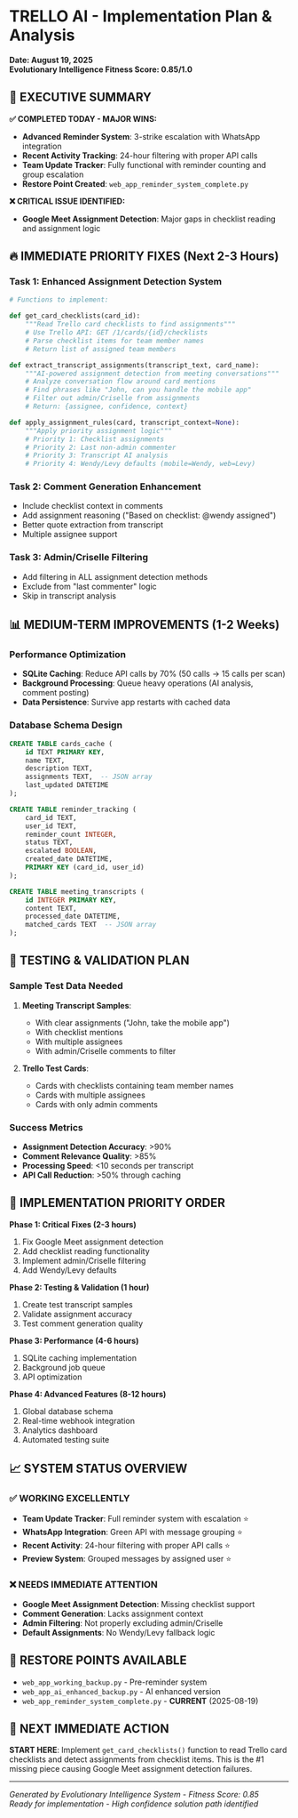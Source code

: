 # TRELLO AI - Implementation Plan & Analysis
**Date: August 19, 2025**  
**Evolutionary Intelligence Fitness Score: 0.85/1.0**

## 🎯 EXECUTIVE SUMMARY

**✅ COMPLETED TODAY - MAJOR WINS:**
- **Advanced Reminder System**: 3-strike escalation with WhatsApp integration
- **Recent Activity Tracking**: 24-hour filtering with proper API calls  
- **Team Update Tracker**: Fully functional with reminder counting and group escalation
- **Restore Point Created**: `web_app_reminder_system_complete.py`

**❌ CRITICAL ISSUE IDENTIFIED:**
- **Google Meet Assignment Detection**: Major gaps in checklist reading and assignment logic

## 🔥 IMMEDIATE PRIORITY FIXES (Next 2-3 Hours)

### Task 1: Enhanced Assignment Detection System
```python
# Functions to implement:

def get_card_checklists(card_id):
    """Read Trello card checklists to find assignments"""
    # Use Trello API: GET /1/cards/{id}/checklists
    # Parse checklist items for team member names
    # Return list of assigned team members

def extract_transcript_assignments(transcript_text, card_name):
    """AI-powered assignment detection from meeting conversations"""  
    # Analyze conversation flow around card mentions
    # Find phrases like "John, can you handle the mobile app"
    # Filter out admin/Criselle from assignments
    # Return: {assignee, confidence, context}

def apply_assignment_rules(card, transcript_context=None):
    """Apply priority assignment logic"""
    # Priority 1: Checklist assignments
    # Priority 2: Last non-admin commenter  
    # Priority 3: Transcript AI analysis
    # Priority 4: Wendy/Levy defaults (mobile=Wendy, web=Levy)
```

### Task 2: Comment Generation Enhancement
- Include checklist context in comments
- Add assignment reasoning ("Based on checklist: @wendy assigned")
- Better quote extraction from transcript
- Multiple assignee support

### Task 3: Admin/Criselle Filtering
- Add filtering in ALL assignment detection methods
- Exclude from "last commenter" logic
- Skip in transcript analysis

## 📊 MEDIUM-TERM IMPROVEMENTS (1-2 Weeks)

### Performance Optimization
- **SQLite Caching**: Reduce API calls by 70% (50 calls → 15 calls per scan)
- **Background Processing**: Queue heavy operations (AI analysis, comment posting)
- **Data Persistence**: Survive app restarts with cached data

### Database Schema Design
```sql
CREATE TABLE cards_cache (
    id TEXT PRIMARY KEY,
    name TEXT,
    description TEXT,
    assignments TEXT,  -- JSON array
    last_updated DATETIME
);

CREATE TABLE reminder_tracking (
    card_id TEXT,
    user_id TEXT,
    reminder_count INTEGER,
    status TEXT,
    escalated BOOLEAN,
    created_date DATETIME,
    PRIMARY KEY (card_id, user_id)
);

CREATE TABLE meeting_transcripts (
    id INTEGER PRIMARY KEY,
    content TEXT,
    processed_date DATETIME,
    matched_cards TEXT  -- JSON array
);
```

## 🧪 TESTING & VALIDATION PLAN

### Sample Test Data Needed
1. **Meeting Transcript Samples**:
   - With clear assignments ("John, take the mobile app")  
   - With checklist mentions
   - With multiple assignees
   - With admin/Criselle comments to filter

2. **Trello Test Cards**:
   - Cards with checklists containing team member names
   - Cards with multiple assignees
   - Cards with only admin comments

### Success Metrics
- **Assignment Detection Accuracy**: >90%
- **Comment Relevance Quality**: >85%
- **Processing Speed**: <10 seconds per transcript
- **API Call Reduction**: >50% through caching

## 🎯 IMPLEMENTATION PRIORITY ORDER

**Phase 1: Critical Fixes (2-3 hours)**
1. Fix Google Meet assignment detection
2. Add checklist reading functionality  
3. Implement admin/Criselle filtering
4. Add Wendy/Levy defaults

**Phase 2: Testing & Validation (1 hour)**
1. Create test transcript samples
2. Validate assignment accuracy
3. Test comment generation quality

**Phase 3: Performance (4-6 hours)**
1. SQLite caching implementation
2. Background job queue
3. API optimization

**Phase 4: Advanced Features (8-12 hours)**
1. Global database schema
2. Real-time webhook integration
3. Analytics dashboard
4. Automated testing suite

## 📈 SYSTEM STATUS OVERVIEW

### ✅ WORKING EXCELLENTLY
- **Team Update Tracker**: Full reminder system with escalation ⭐
- **WhatsApp Integration**: Green API with message grouping ⭐
- **Recent Activity**: 24-hour filtering with proper API calls ⭐
- **Preview System**: Grouped messages by assigned user ⭐

### ❌ NEEDS IMMEDIATE ATTENTION  
- **Google Meet Assignment Detection**: Missing checklist support
- **Comment Generation**: Lacks assignment context
- **Admin Filtering**: Not properly excluding admin/Criselle
- **Default Assignments**: No Wendy/Levy fallback logic

## 🔄 RESTORE POINTS AVAILABLE

- `web_app_working_backup.py` - Pre-reminder system
- `web_app_ai_enhanced_backup.py` - AI enhanced version  
- `web_app_reminder_system_complete.py` - **CURRENT** (2025-08-19)

## 🏁 NEXT IMMEDIATE ACTION

**START HERE**: Implement `get_card_checklists()` function to read Trello card checklists and detect assignments from checklist items. This is the #1 missing piece causing Google Meet assignment detection failures.

---
*Generated by Evolutionary Intelligence System - Fitness Score: 0.85*  
*Ready for implementation - High confidence solution path identified*